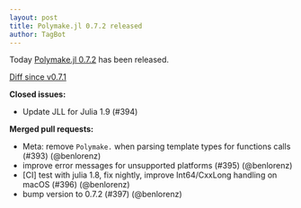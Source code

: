 ```yaml
---
layout: post
title: Polymake.jl 0.7.2 released
author: TagBot
---
```


Today [Polymake.jl 0.7.2](https://github.com/oscar-system/Polymake.jl/releases/tag/v0.7.2) has
been released.

[Diff since v0.7.1](https://github.com/oscar-system/Polymake.jl/compare/v0.7.1...v0.7.2)


**Closed issues:**
- Update JLL for Julia 1.9 (#394)

**Merged pull requests:**
- Meta: remove `Polymake.` when parsing template types for functions calls (#393) (@benlorenz)
- improve error messages for unsupported platforms (#395) (@benlorenz)
- [CI] test with julia 1.8, fix nightly, improve Int64/CxxLong handling on macOS (#396) (@benlorenz)
- bump version to 0.7.2 (#397) (@benlorenz)
